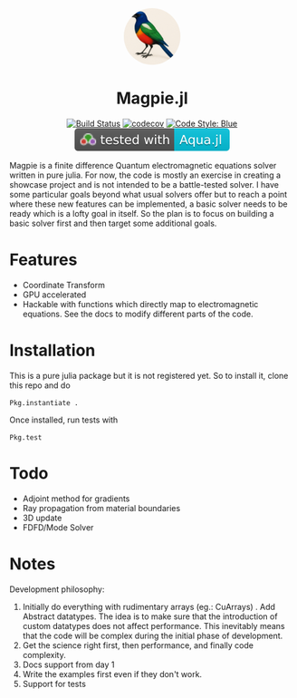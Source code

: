 <div align="center">
  
<!-- <img src="docs/logo.png" alt="Magpie logo" width="300"> -->
<p align="center">
  <img src="docs/logo.png" alt="Logo" style="width:100px; height:100px; border-radius:50%;">
</p>

# Magpie.jl
[![Build Status](https://github.com/chalk-lab/Mooncake.jl/actions/workflows/CI.yml/badge.svg?branch=main)](https://github.com/chalk-lab/Mooncake.jl/actions/workflows/CI.yml?query=branch%3Amain)
[![codecov](https://codecov.io/github/chalk-lab/Mooncake.jl/graph/badge.svg?token=NUPWTB4IAP)](https://codecov.io/github/chalk-lab/Mooncake.jl)
[![Code Style: Blue](https://img.shields.io/badge/code%20style-blue-4495d1.svg)](https://github.com/JuliaDiff/BlueStyle)
[![Aqua QA](https://raw.githubusercontent.com/JuliaTesting/Aqua.jl/master/badge.svg)](https://github.com/JuliaTesting/Aqua.jl)
<!-- [![Stable docs](https://img.shields.io/badge/docs-stable-blue.svg)](https://pchaubal.github.io/Magpie.jl/stable) -->

</div>

Magpie is a finite difference Quantum electromagnetic equations solver written in pure julia.
For now, the code is mostly an exercise in creating a showcase project and is not intended to be a battle-tested solver. I have some particular goals beyond what usual solvers offer but to reach a point where these new features can be implemented, a basic solver needs to be ready which is a lofty goal in itself. So the plan is to focus on building a basic solver first and then target some additional goals.

# Features
  - Coordinate Transform
  - GPU accelerated
  - Hackable with functions which directly map to electromagnetic equations. See the docs to modify different parts of the code.

# Installation
This is a pure julia package but it is not registered yet. So to install it, clone this repo and do 
```
Pkg.instantiate .
```

Once installed, run tests with 
```
Pkg.test
```

# Todo
  - Adjoint method for gradients
  - Ray propagation from material boundaries
  - 3D update
  - FDFD/Mode Solver

# Notes
Development philosophy:
  1. Initially do everything with rudimentary arrays (eg.: CuArrays) . Add Abstract datatypes. The idea is to make sure that the introduction of custom datatypes does not affect performance. This inevitably means that the code will be complex during the initial phase of development.
  2. Get the science right first, then performance, and finally code complexity.
  3. Docs support from day 1
  4. Write the examples first even if they don't work.
  5. Support for tests 

